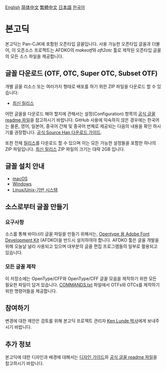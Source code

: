 [English](https://github.com/adobe-fonts/source-han-sans/) [简体中文](README-CN.md) [繁體中文](README-TW.md) [日本語](README-JP.md) [한국어](README-KR.md)

# 본고딕

본고딕는 Pan-CJK에 포함된 오픈타입 글꼴입니다. 사용 가능한 오픈타입 글꼴과 더불어, 이 오픈소스 프로젝트는 AFDKO의 *makeotf*와 *oft2otc* 툴로 제작된 오픈타입 글꼴의 모든 소스 파일을 제공합니다.

## 글꼴 다운로드 (OTF, OTC, Super OTC, Subset OTF)

개별 글꼴 리소스 또는 여러가지 형태로 배포를 하기 위한 ZIP 파일을 다운로드 할 수 있습니다:

* [최신 릴리스](https://github.com/adobe-fonts/source-han-sans/tree/release)

어떤 글꼴을 다운로드 해야 할지에 관해서는 설정(Configuration) 항목의 [공식 글꼴 readme 파일](https://github.com/adobe-fonts/source-han-sans/raw/release/SourceHanSansReadMe.pdf)을 참고하시기 바랍니다. GitHub 사용에 익숙하지 않은 경우에는 한국어는 물론, 영어, 일본어, 중국어 간체 및 중국어 번체로 제공되는 다음의 내용을 확인 하시기를 권장합니다. [공식 Source Han 다운로드 가이드](https://github.com/adobe-fonts/source-han-serif/raw/release/download-guide-source-han.pdf).

또한 전체 [릴리스](../../releases)를 다운로드 할 수 있으며 이는 모든 가능한 설정들을 포함한 하나의 ZIP 파일입니다. [최신 릴리스](../../releases/latest) ZIP 파일의 크기는 대략 2GB 입니다.

## 글꼴 설치 안내

* [macOS](https://support.apple.com/en-us/HT201749)
* [Windows](https://www.microsoft.com/en-us/Typography/TrueTypeInstall.aspx)
* [Linux/Unix-기반 시스템](https://github.com/adobe-fonts/source-code-pro/issues/17#issuecomment-8967116)

## 소스로부터 글꼴 만들기

### 요구사항

소스를 통해 바이너리 글꼴 파일을 만들기 위해서는, [Opentype 용 Adobe Font Development Kit](http://www.adobe.com/devnet/opentype/afdko.html) (AFDKO)을 반드시 설치하여야 합니다. AFDKO 툴은 글꼴 개발을 위해 오늘날 널리 사용되고 있으며 대부분의 글꼴 편집 프로그램들의 일부로 활용되고 있습니다.

### 모든 글꼴 제작

이 저장소에는 OpenType/CFF와 OpenType/CFF 글꼴 모음을 제작하기 위한 모든 필요한 파일이 담겨 있습니다. [COMMANDS.txt](COMMANDS.txt) 파일에서 OTFs와 OTCs를 제작하기 위한 명령어들을 제공합니다.

## 참여하기

변경에 대한 제안은 검토를 위해 본고딕 프로젝트 관리자 [Ken Lunde 박사](mailto:lunde@adobe.com?subject=[GitHub]%20Source%20Han%20Sans)에게 보내주시기 바랍니다.

## 추가 정보

본고딕에 대한 디자인과 배경에 대해서는 [디자인 가이드](https://github.com/adobe-fonts/source-han-sans/raw/release/SourceHanSansDesignGuide.pdf)와 [공식 글꼴 readme 파일](https://github.com/adobe-fonts/source-han-sans/raw/release/SourceHanSansReadMe.pdf)을 참고하시기 바랍니다.
